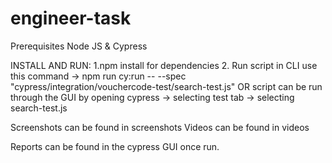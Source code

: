 # engineer-task

Prerequisites 
Node JS & Cypress

INSTALL AND RUN: 1.npm install for dependencies 
2. Run script in CLI use this command -> npm run cy:run -- --spec "cypress/integration/vouchercode-test/search-test.js"
OR script can be run through the GUI by opening cypress -> selecting test tab -> selecting search-test.js

Screenshots can be found in screenshots
Videos can be found in videos

Reports can be found in the cypress GUI once run.

